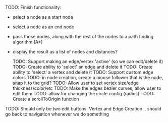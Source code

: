TODO: Finish functionality:

- select a node as a start node
- select a node as an end node
- pass those nodes, along with the rest of the nodes to a path finding algorithm (A\*)
- display the result as a list of nodes and distances?

  TODO: Support making an edge/vertex 'active' (so we can edit/delete it)
  TODO: Create ability to 'select' an edge and delete it
  TODO: Create ability to 'select' a vertex and delete it
  TODO: Support custom edge colors
  TODO: in node creation, create a mouse follower that is the node, snap it to the grid?
  TODO: Allow user to set vertex size/edge thickness/color/etc
  TODO: Make the edges bezier curves, allow user to edit them
  TODO: allow for changing the circle config (radius)
  TODO: Create a scrollToOrigin function

TODO: Should only be two edit buttons: Vertex and Edge Creation... should go back to navigation whenever we do something

